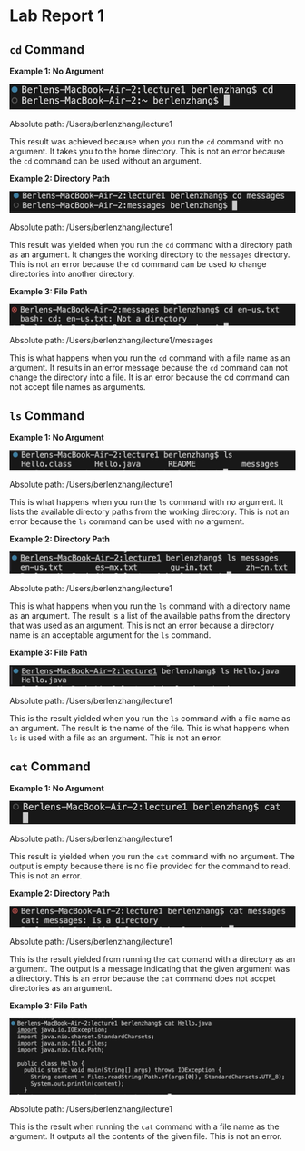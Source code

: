 # Lab Report 1

## `cd` Command

**Example 1: No Argument**

![Image](cdNoArg.jpg)

Absolute path: /Users/berlenzhang/lecture1

This result was achieved because when you run the `cd` command with no argument. It takes you to the home directory. This is not an error because the `cd` command can be used without an argument. 


**Example 2: Directory Path**

![Image](cdDirectory.jpg)

Absolute path: /Users/berlenzhang/lecture1

This result was yielded when you run the `cd` command with a directory path as an argument. It changes the working directory to the `messages` directory. This is not an error because the `cd` command can be used to change directories into another directory.

**Example 3: File Path**

![Image](cdFile.jpg)

Absolute path: /Users/berlenzhang/lecture1/messages

This is what happens when you run the `cd` command with a file name as an argument. It results in an error message because the `cd` command can not change the directory into a file. It is an error because the cd command can not accept file names as arguments.


## `ls` Command

**Example 1: No Argument**

![Image](lsNoArg.jpg)

Absolute path: /Users/berlenzhang/lecture1

This is what happens when you run the `ls` command with no argument. It lists the available directory paths from the working directory. This is not an error because the `ls` command can be used with no argument.

**Example 2: Directory Path**

![Image](lsDirectory.jpg)

Absolute path: /Users/berlenzhang/lecture1

This is what happens when you run the `ls` command with a directory name as an argument. The result is a list of the available paths from the directory that was used as an argument. This is not an error because a directory name is an acceptable argument for the `ls` command. 

**Example 3: File Path**

![Image](lsFile.jpg)

Absolute path: /Users/berlenzhang/lecture1

This is the result yielded when you run the `ls` command with a file name as an argument. The result is the name of the file. This is what happens when `ls` is used with a file as an argument. This is not an error.


## `cat` Command

**Example 1: No Argument**

![Image](catNoArg.jpg)

Absolute path: /Users/berlenzhang/lecture1

This result is yielded when you run the `cat` command with no argument. The output is empty because there is no file provided for the command to read. This is not an error.

**Example 2: Directory Path**

![Image](catDirectory.jpg)

Absolute path: /Users/berlenzhang/lecture1

This is the result yielded from running the `cat` comand with a directory as an argument. The output is a message indicating that the given argument was a directory. This is an error because the `cat` command does not accpet directories as an argument.

**Example 3: File Path**

![Image](catFile.jpg)

Absolute path: /Users/berlenzhang/lecture1

This is the result when running the `cat` command with a file name as the argument. It outputs all the contents of the given file. This is not an error. 

